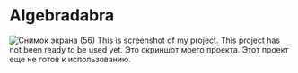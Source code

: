 # Algebradabra
![Снимок экрана (56)](https://github.com/MathWindow/Algebradabra/assets/117199910/d533b58d-b6e4-489b-8a77-4ca59cabb774)
This is screenshot of my project. This project has not been ready to be used yet.
Это скриншот моего проекта. Этот проект еще не готов к использованию.
